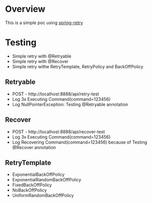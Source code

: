 # Overview

This is a simple poc using [spring-retry]

# Testing

* Simple retry with @Retryable
* Simple retry with @Recover
* Simple retry withe RetryTemplate, RetryPolicy and BackOffPolicy

## Retryable

* POST - http://localhost:8888/api/retry-test
* Log 3x Executing Command(command=123456)
* Log NullPointerException: Testing @Retryable annotation
  
## Recover

* POST - http://localhost:8888/api/recover-test
* Log 3x Executing Command(command=123456)
* Log Recovering Command(command=123456) because of Testing @Recover annotation

## RetryTemplate

* ExponentialBackOffPolicy
* ExponentialRandomBackOffPolicy
* FixedBackOffPolicy
* NoBackOffPolicy
* UniformRandomBackOffPolicy

[spring-retry]: https://docs.spring.io/spring-batch/trunk/reference/html/retry.html